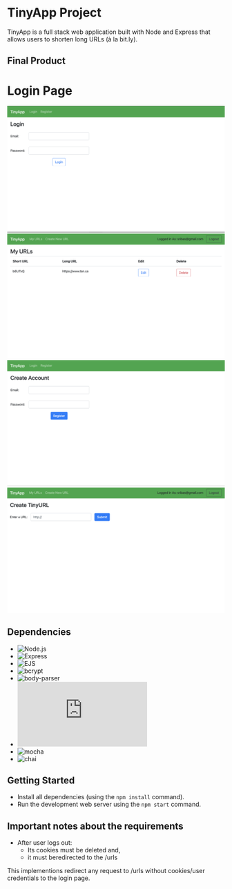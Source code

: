# TinyApp Project

TinyApp is a full stack web application built with Node and Express that allows users to shorten long URLs (à la bit.ly).

## Final Product

# Login Page
!["Screenshot of Login page"](https://github.com/wbox/tinyapp/blob/master/docs/login.png)
!["Screenshot of URLs page"](https://github.com/wbox/tinyapp/blob/master/docs/urls-page.png)
!["Screenshot of Register page"](https://github.com/wbox/tinyapp/blob/master/docs/register-page.png)
!["screenshot of Creating a new TinyURL"](https://github.com/wbox/tinyapp/blob/master/docs/create-new-tinyurl.png)

## Dependencies

- ![Node.js](https://nodejs.org/en/)
- ![Express](https://expressjs.com/)
- ![EJS](https://ejs.co/)
- ![bcrypt](https://www.npmjs.com/package/bcrypt)
- ![body-parser](https://www.npmjs.com/package/body-parser)
- ![cookie-session](https://expressjs.com/en/resources/middleware/cookie-session.html)
- ![mocha](https://mochajs.org/)
- ![chai](https://www.chaijs.com/)

## Getting Started

- Install all dependencies (using the `npm install` command).
- Run the development web server using the `npm start` command.

## Important notes about the requirements

- After user logs out:
  - Its cookies must be deleted and,
  - it must beredirected to the /urls

This implementions redirect any request to /urls without cookies/user credentials to the login page.

